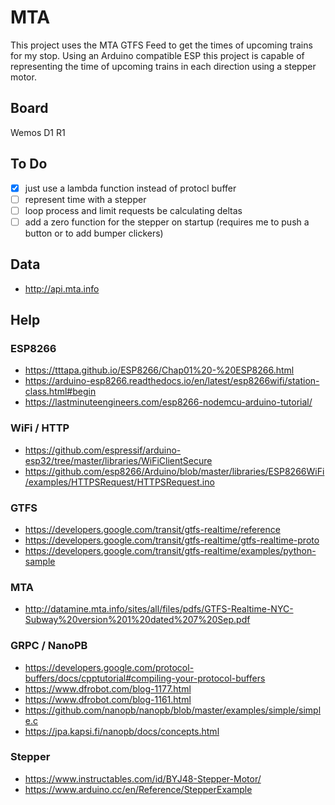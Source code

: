 
# MTA

This project uses the MTA GTFS Feed to get the times of upcoming trains for my stop. Using an Arduino compatible ESP this project is capable of representing the time of upcoming trains in each direction using a stepper motor.

## Board
Wemos D1 R1

## To Do
- [x] just use a lambda function instead of protocl buffer
- [ ] represent time with a stepper
- [ ] loop process and limit requests be calculating deltas
- [ ] add a zero function for the stepper on startup (requires me to push a button or to add bumper clickers)

## Data
- http://api.mta.info

## Help

### ESP8266
- https://tttapa.github.io/ESP8266/Chap01%20-%20ESP8266.html
- https://arduino-esp8266.readthedocs.io/en/latest/esp8266wifi/station-class.html#begin
- https://lastminuteengineers.com/esp8266-nodemcu-arduino-tutorial/

### WiFi / HTTP
- https://github.com/espressif/arduino-esp32/tree/master/libraries/WiFiClientSecure
- https://github.com/esp8266/Arduino/blob/master/libraries/ESP8266WiFi/examples/HTTPSRequest/HTTPSRequest.ino

### GTFS
- https://developers.google.com/transit/gtfs-realtime/reference
- https://developers.google.com/transit/gtfs-realtime/gtfs-realtime-proto
- https://developers.google.com/transit/gtfs-realtime/examples/python-sample

### MTA
- http://datamine.mta.info/sites/all/files/pdfs/GTFS-Realtime-NYC-Subway%20version%201%20dated%207%20Sep.pdf

### GRPC / NanoPB
- https://developers.google.com/protocol-buffers/docs/cpptutorial#compiling-your-protocol-buffers
- https://www.dfrobot.com/blog-1177.html
- https://www.dfrobot.com/blog-1161.html
- https://github.com/nanopb/nanopb/blob/master/examples/simple/simple.c
- https://jpa.kapsi.fi/nanopb/docs/concepts.html

### Stepper
- https://www.instructables.com/id/BYJ48-Stepper-Motor/
- https://www.arduino.cc/en/Reference/StepperExample

